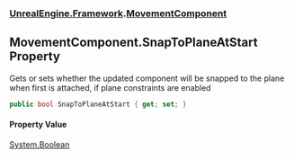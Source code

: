 ### [UnrealEngine.Framework](./UnrealEngine-Framework.md 'UnrealEngine.Framework').[MovementComponent](./MovementComponent.md 'UnrealEngine.Framework.MovementComponent')
## MovementComponent.SnapToPlaneAtStart Property
Gets or sets whether the updated component will be snapped to the plane when first is attached, if plane constraints are enabled  
```csharp
public bool SnapToPlaneAtStart { get; set; }
```
#### Property Value
[System.Boolean](https://docs.microsoft.com/en-us/dotnet/api/System.Boolean 'System.Boolean')  

